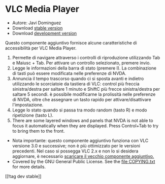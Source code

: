 # VLC Media Player #

* Autore: Javi Dominguez
* Download [stable version][2]
* Download [development version][3]

Questo componente aggiuntivo fornisce alcune caratteristiche di
accessibilità per VLC Media Player.

1. Permette di navigare attraverso i controlli di riproduzione utilizzando
   Tab e Maiusc + Tab. Per attivare un controllo selezionato, premere invio.
2. Legge le informazioni della barra di stato (premere I). La combinazione
   di tasti può essere modificata nelle preferenze di NVDA.
3. Annuncia il tempo trascorso quando ci si sposta avanti e indietro
   utilizzando le scorciatoie da tastiera di VLC: control più freccia
   sinistra/destra per saltare 1 minuto e ShiftC più frecce sinistra/destra
   per saltare 5 secondi. è possibile modificarne la prolissità nelle
   preferenze di NVDA, oltre che assegnare un tasto rapido per
   attivare/disattivare l'impostazione.
4. Legge lo stato quando si passa tra modo random (tasto R) e modo
   ripetizione  (tasto L).
5. There are some layered windows and panels that NVDA is not able to focus
   it automatically when they are displayed. Press Control+Tab to try to
   bring them to the front.

* Nota importante: questo componente aggiuntivo funziona con VLC versione
  3.0 e successive; non è più ottimizzato per le versioni precedenti. Nel
  caso si possegga VLC 2.x e non lo si desidera aggiornare, è necessario
  [scaricare il vecchio componente aggiuntivo.][1]
* Covered by the GNU General Public License. See the [file
  COPYING.txt](https://github.com/javidominguez/VLC/blob/master/COPYING.txt)
  for more details.

[[!tag dev stable]]

[1]: https://addons.nvda-project.org/files/get.php?file=vlc

[2]: https://addons.nvda-project.org/files/get.php?file=vlc-18

[3]: https://addons.nvda-project.org/files/get.php?file=vlc-dev
